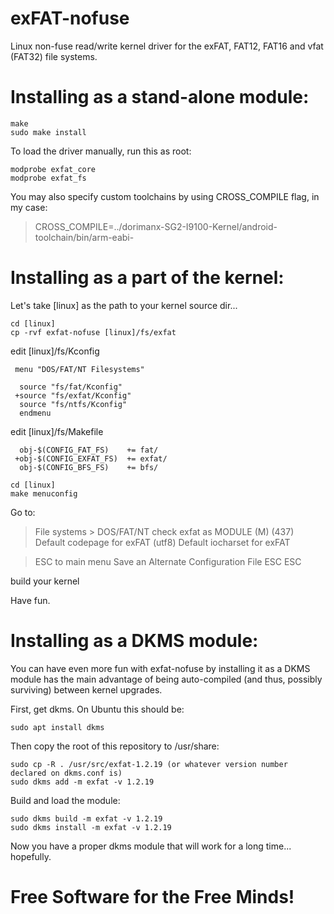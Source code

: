 exFAT-nofuse
============

Linux non-fuse read/write kernel driver for the exFAT, FAT12, FAT16 and vfat (FAT32) file systems.<br />

Installing as a stand-alone module:
====================================

    make
    sudo make install

To load the driver manually, run this as root:

    modprobe exfat_core
    modprobe exfat_fs

You may also specify custom toolchains by using CROSS_COMPILE flag, in my case:
>CROSS_COMPILE=../dorimanx-SG2-I9100-Kernel/android-toolchain/bin/arm-eabi-

Installing as a part of the kernel:
======================================

Let's take [linux] as the path to your kernel source dir...

	cd [linux]
	cp -rvf exfat-nofuse [linux]/fs/exfat

edit [linux]/fs/Kconfig
```
 menu "DOS/FAT/NT Filesystems"

  source "fs/fat/Kconfig"
 +source "fs/exfat/Kconfig"
  source "fs/ntfs/Kconfig"
  endmenu
```
  

edit [linux]/fs/Makefile
```
  obj-$(CONFIG_FAT_FS)    += fat/
 +obj-$(CONFIG_EXFAT_FS)  += exfat/
  obj-$(CONFIG_BFS_FS)    += bfs/
```

	cd [linux]
	make menuconfig

Go to:
> File systems > DOS/FAT/NT
>   check exfat as MODULE (M)
>   (437) Default codepage for exFAT
>   (utf8) Default iocharset for exFAT

> ESC to main menu
> Save an Alternate Configuration File
> ESC ESC

build your kernel

Have fun.


Installing as a DKMS module:
=================================

You can have even more fun with exfat-nofuse by installing it as a DKMS module has the main advantage of being auto-compiled (and thus, possibly surviving) between kernel upgrades.

First, get dkms. On Ubuntu this should be:

	sudo apt install dkms

Then copy the root of this repository to /usr/share:

	sudo cp -R . /usr/src/exfat-1.2.19 (or whatever version number declared on dkms.conf is)
	sudo dkms add -m exfat -v 1.2.19

Build and load the module:

	sudo dkms build -m exfat -v 1.2.19
	sudo dkms install -m exfat -v 1.2.19

Now you have a proper dkms module that will work for a long time... hopefully.



Free Software for the Free Minds!
=================================
